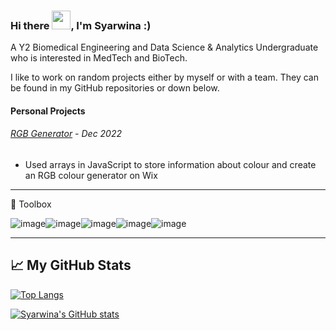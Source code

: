 ### Hi there <img src="https://raw.githubusercontent.com/MartinHeinz/MartinHeinz/master/wave.gif" width="30px">, I'm Syarwina :)

A Y2 Biomedical Engineering and Data Science & Analytics Undergraduate who is interested in MedTech and BioTech. 

I like to work on random projects either by myself or with a team. They can be found in my GitHub repositories or down below. 

#### Personal Projects
###### [RGB Generator](https://syarwinaaa09.wixsite.com/boxcolorsrgb) - Dec 2022
- Used arrays in JavaScript to store information about colour and create an RGB colour generator on Wix

---

🧰 Toolbox

![image](https://user-images.githubusercontent.com/114587158/211006580-320f7f97-074e-4e46-83fa-583d33992413.png)![image](https://user-images.githubusercontent.com/114587158/211006648-dd3e6165-5073-4f74-bc83-7b52c10a6785.png)![image](https://user-images.githubusercontent.com/114587158/211006710-74313307-31a6-4870-8cbe-cbb217441a7d.png)![image](https://user-images.githubusercontent.com/114587158/211006754-1ac5d298-77b7-4ee2-9b0f-9d2ab3953da3.png)![image](https://user-images.githubusercontent.com/114587158/211006835-32375de1-c9db-4fe7-9657-50461ea3a846.png)

---

## &#x1f4c8; My GitHub Stats

[![Top Langs](https://github-readme-stats.vercel.app/api/top-langs/?username=syarwinaaa09&hide=java,html,css&theme=radical)](https://github.com/anuraghazra/github-readme-stats)

[![Syarwina's GitHub stats](https://github-readme-stats.vercel.app/api?username=syarwinaaa09&theme=radical)](https://github.com/anuraghazra/github-readme-stats)
